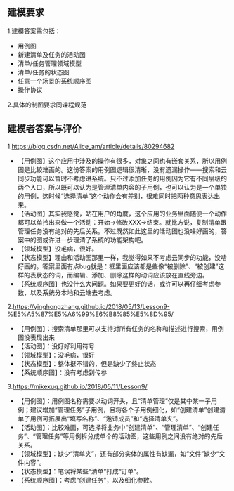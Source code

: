 ## 建模要求
1.建模答案需包括：
  - 用例图
  - 新建清单及任务的活动图
  - 清单/任务管理领域模型
  - 清单/任务的状态图
  - 任意一个场景的系统顺序图
  - 操作协议

2.具体的制图要求同课程规范

## 建模者答案与评价
1.https://blog.csdn.net/Alice_am/article/details/80294682
  - 【用例图】这个应用中涉及的操作有很多，对象之间也有嵌套关系，所以用例图是比较难画的。这份答案的用例图逻辑很清晰，没有遗漏操作——搜索和云同步功能可以暂时不考虑进系统。只不过添加任务的用例因为它有不同层级的两个入口，所以既可以认为是管理清单内容的子用例，也可以认为是一个单独的用例，这时候“选择清单”这个动作会有差别，很难同时把两种意思表达出来。
  - 【活动图】其实我感觉，站在用户的角度，这个应用的业务里面随便一个动作都可以单拎出来做一个活动：开始->修改XXX->结束。就比方说，复制清单跟管理任务没有绝对的先后关系。不过既然如此这里的活动图也没啥好画的，答案中的图或许进一步理清了系统的功能架构吧。
  - 【领域模型】没毛病，很好。
  - 【状态模型】理由和活动图那里一样，我觉得如果不考虑云同步的功能，没啥好画的。答案里面有点bug就是：框里面应该都是些像“被删除”、“被创建”这样的表状态的词，而编辑、添加、删除这样的动词应该放在直线旁边。
  - 【系统顺序图】也没什么大问题。如果要更好的话，或许可以再仔细考虑参数，以及系统分本地和云端去考虑。

2.https://yinghongzhang.github.io/2018/05/13/Lesson9-%E5%A5%87%E5%A6%99%E6%B8%85%E5%8D%95/

- 【用例图】：搜索清单那里可以支持对所有任务的名称和描述进行搜索，用例图没表现出来
- 【活动图】：没好好利用符号
- 【领域模型】：没毛病，很好
- 【状态模型】：整体挺不错的，但是缺少了终止状态
- 【系统顺序图】：没有考虑到传参

3.https://mikexuq.github.io/2018/05/11/Lesson9/

- 【用例图】：用例图名称需要以动词开头，且“清单管理”仅是其中某一子用例；建议增加“管理任务”子用例，且将各个子用例细化，如“创建清单”创建清单子用例可拓展出“填写名称”、“邀请成员”和“选择清单夹”。
- 【活动图】：比较难画，可选择将业务中“创建清单”、“管理清单”、“创建任务”、“管理任务”等用例拆分成单个的活动图，这些用例之间没有绝对的先后关系。
- 【领域模型】：缺少“清单夹”，还有部分实体的属性有缺漏，如“文件”缺少“文件内容”。
- 【状态模型】：笔误将某些“清单”打成“订单”。
- 【系统顺序图】：考虑“创建任务”，以及细化参数。
